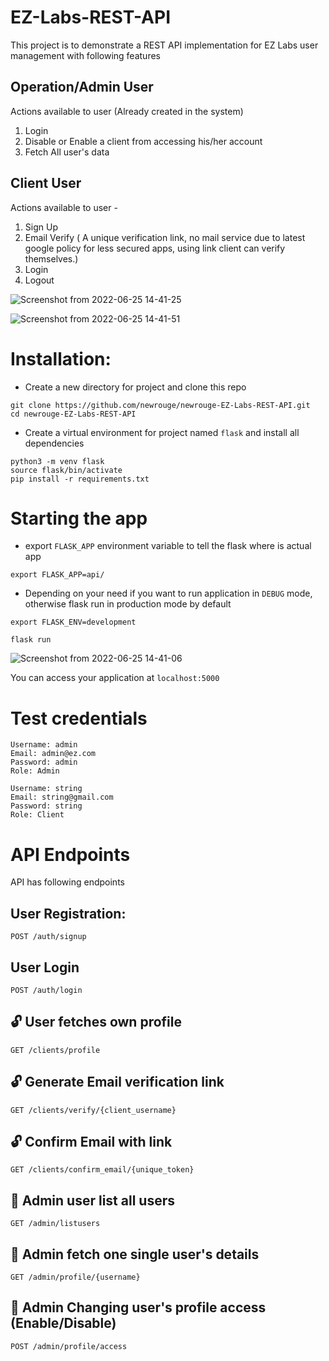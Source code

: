 # EZ-Labs-REST-API

This project is to demonstrate a REST API implementation for EZ Labs user management with following features

## Operation/Admin User

Actions available to user (Already created in the system)
1. Login
2. Disable or Enable a client from accessing his/her account
3. Fetch All user's data

## Client User

Actions available to user -
1. Sign Up 
2. Email Verify ( A unique verification link, no mail service due to latest google policy for less secured apps, using link client can verify themselves.)
3. Login
4. Logout

  ![Screenshot from 2022-06-25 14-41-25](https://user-images.githubusercontent.com/79413473/175766697-11bb5c56-5b5b-4b5d-a277-84331d5f686b.png)
  
  ![Screenshot from 2022-06-25 14-41-51](https://user-images.githubusercontent.com/79413473/175766702-d90d1a62-92a1-43db-804e-9ebc416cf003.png)


# Installation:

+ Create a new directory for project and clone this repo
```
git clone https://github.com/newrouge/newrouge-EZ-Labs-REST-API.git
cd newrouge-EZ-Labs-REST-API
```

+ Create a virtual environment for project named `flask` and install all dependencies

```
python3 -m venv flask
source flask/bin/activate
pip install -r requirements.txt
```
# Starting the app

+ export `FLASK_APP` environment variable to tell the flask where is actual app

```
export FLASK_APP=api/
```
+ Depending on your need if you want to run application in `DEBUG` mode, otherwise flask run in production mode by default

```
export FLASK_ENV=development
```
```
flask run
```

![Screenshot from 2022-06-25 14-41-06](https://user-images.githubusercontent.com/79413473/175767027-bc9487ea-25f8-4211-9ea3-9f4470d2e4ee.png)

You can access your application at `localhost:5000`


# Test credentials

```
Username: admin
Email: admin@ez.com
Password: admin
Role: Admin
```
```
Username: string
Email: string@gmail.com
Password: string
Role: Client
```

# API Endpoints 

API has following endpoints

## User Registration: 
```
POST /auth/signup
```

## User Login
```
POST /auth/login
```

## 🔓 User fetches own profile
```
GET /clients/profile
```

## 🔓 Generate Email verification link
```
GET /clients/verify/{client_username}
```

## 🔓 Confirm Email with link
```
GET /clients/confirm_email/{unique_token}
```

## 🔐 Admin user list all users
```
GET /admin/listusers
```

## 🔐 Admin fetch one single user's details
```
GET /admin/profile/{username}
```

## 🔐 Admin Changing user's profile access (Enable/Disable)
```
POST /admin/profile/access
```




